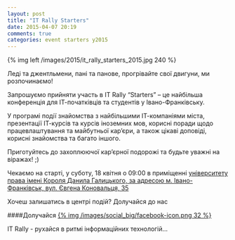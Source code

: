 ```yaml
---
layout: post
title: "IT Rally Starters"
date: 2015-04-07 20:19
comments: true
categories: event starters y2015
---
```

{% img left /images/2015/it_rally_starters_2015.jpg 240 %}

Леді та джентльмени, пані та панове, прогрівайте свої двигуни, ми розпочинаємо!

Запрошуємо прийняти участь в IT Rally “Starters” – це найбільша конференція для ІТ-початківців та студентів у Івано-Франківську. 

У програмі події знайомства з найбільшими ІТ-компаніями міста, презентації ІТ-курсів та курсів іноземних мов, корисні поради щодо працевлаштування та майбутньої кар’єри, а також цікаві доповіді, корисні знайомства та багато іншого. 

Приготуйтесь до захоплюючої кар’єрної подорожі та будьте уважні на віражах! ;)

Чекаємо на старті, у суботу, 18 квітня о 09:00 в приміщенні [університету права імені Короля Данила Галицького, за адресою м. Івано-Франківськ, вул. Євгена Коновальця, 35](https://www.facebook.com/IvFrUniversityLaw)

Хочеш залишатись в центрі подій? Долучайся до нас

####Долучайся
[{% img /images/social_big/facebook-icon.png 32 %}](https://www.facebook.com/events/920178718002199/)

IT Rally - рухайся в ритмі інформаційних технологій...

<div style="clear: both"></div>